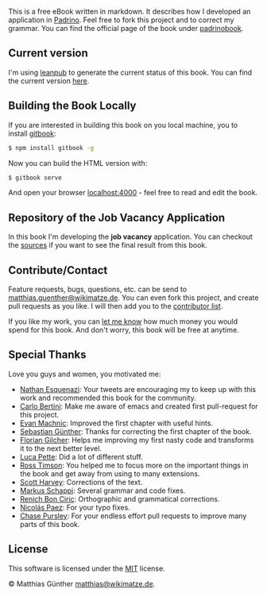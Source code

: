 This is a free eBook written in markdown. It describes how I developed an application in [Padrino](http://www.padrinorb.com/). Feel free to fork this project and to correct my grammar. You can find the official page of the book under [padrinobook](http://padrinobook.com/).


## Current version

I'm using [leanpub](http://leanpub.com/) to generate the current status of this book. You can find the current version
[here](https://leanpub.com/s/3YUdQuEIT35927tfd5DqSb.pdf).


## Building the Book Locally

If you are interested in building this book on you local machine, you to install [gitbook](http://www.gitbook.io/):


```bash
$ npm install gitbook -g
```


Now you can build the HTML version with:


```bash
$ gitbook serve
```


And open your browser [localhost:4000](http://localhost:4000) - feel free to read and edit the book.


## Repository of the Job Vacancy Application

In this book I'm developing the **job vacancy** application. You can checkout the [sources](https://github.com/matthias-guenther/job-vacancy) if you want to see the final result from this book.


## Contribute/Contact

Feature requests, bugs, questions, etc. can be send to <matthias.guenther@wikimatze.de>. You can even fork this project,
and create pull requests as you like. I will then add you to the [contributor list](http://leanpub.com/padrino).


If you like my work, you can [let me know](http://leanpub.com/padrino) how much money you would spend for this book. And
don't worry, this book will be free at anytime.


## Special Thanks

Love you guys and women, you motivated me:

- [Nathan Esquenazi](http://twitter.com/nesquena): Your tweets are encouraging my to keep up with this work and
  recommended this book for the community.
- [Carlo Bertini](http://twitter.com/WaYdotNET): Make me aware of emacs and created first pull-request for this project.
- [Evan Machnic](http://twitter.com/emachnic): Improved the first chapter with useful hints.
- [Sebastian Günther](http://twitter.com/sebastianguenth): Thanks for correcting the first chapter of the book.
- [Florian Gilcher](https://twitter.com/Argorak): Helps me improving my first nasty code and transforms it to the next
  better level.
- [Luca Pette](https://twitter.com/lucapette): Did a lot of different stuff.
- [Ross Timson](https://twitter.com/rosstimson): You helped me to focus more on the important things in the book and get
  away from using to many extensions.
- [Scott Harvey](https://twitter.com/scottharveyco): Corrections of the text.
- [Markus Schappi](https://twitter.com/Schappi): Several grammar and code fixes.
- [Renich Bon Ciric](https://github.com/renich): Orthographic and grammatical corrections.
- [Nicolás Paez](http://www.nicopaez.com.ar/): For your typo fixes.
- [Chase Pursley](http://www.chasepursley.com/): For your endless effort pull requests to improve many parts of this
  book.


## License

This software is licensed under the [MIT](http://en.wikipedia.org/wiki/MIT_License) license.

© Matthias Günther <matthias@wikimatze.de>.

